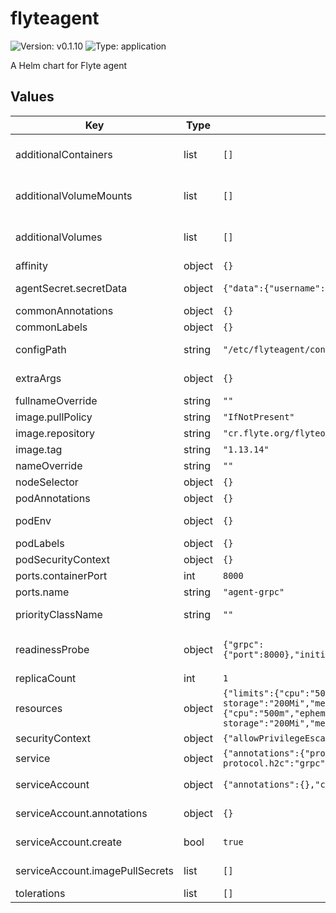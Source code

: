 # flyteagent

![Version: v0.1.10](https://img.shields.io/badge/Version-v0.1.10-informational?style=flat-square) ![Type: application](https://img.shields.io/badge/Type-application-informational?style=flat-square)

A Helm chart for Flyte agent

## Values

| Key | Type | Default | Description |
|-----|------|---------|-------------|
| additionalContainers | list | `[]` | Appends additional containers to the deployment spec. May include template values. |
| additionalVolumeMounts | list | `[]` | Appends additional volume mounts to the main container's spec. May include template values. |
| additionalVolumes | list | `[]` | Appends additional volumes to the deployment spec. May include template values. |
| affinity | object | `{}` | affinity for flyteagent deployment |
| agentSecret.secretData | object | `{"data":{"username":"User"}}` | Specify your Secret (with sensitive data) or pseudo-manifest (without sensitive data). |
| commonAnnotations | object | `{}` |  |
| commonLabels | object | `{}` |  |
| configPath | string | `"/etc/flyteagent/config/*.yaml"` | Default regex string for searching configuration files |
| extraArgs | object | `{}` | Appends extra command line arguments to the main command |
| fullnameOverride | string | `""` |  |
| image.pullPolicy | string | `"IfNotPresent"` | Docker image pull policy |
| image.repository | string | `"cr.flyte.org/flyteorg/flyteagent"` | Docker image for flyteagent deployment |
| image.tag | string | `"1.13.14"` | Docker image tag |
| nameOverride | string | `""` |  |
| nodeSelector | object | `{}` | nodeSelector for flyteagent deployment |
| podAnnotations | object | `{}` | Annotations for flyteagent pods |
| podEnv | object | `{}` | Additional flyteagent pod container environment variables |
| podLabels | object | `{}` | Labels for flyteagent pods |
| podSecurityContext | object | `{}` | Security context for pod |
| ports.containerPort | int | `8000` |  |
| ports.name | string | `"agent-grpc"` |  |
| priorityClassName | string | `""` | Sets priorityClassName for datacatalog pod(s). |
| readinessProbe | object | `{"grpc":{"port":8000},"initialDelaySeconds":1,"periodSeconds":3}` | https://kubernetes.io/blog/2022/05/13/grpc-probes-now-in-beta/#trying-the-feature-out |
| replicaCount | int | `1` | Replicas count for flyteagent deployment |
| resources | object | `{"limits":{"cpu":"500m","ephemeral-storage":"200Mi","memory":"300Mi"},"requests":{"cpu":"500m","ephemeral-storage":"200Mi","memory":"200Mi"}}` | Default resources requests and limits for flyteagent deployment |
| securityContext | object | `{"allowPrivilegeEscalation":false}` | Security context for container |
| service | object | `{"annotations":{"projectcontour.io/upstream-protocol.h2c":"grpc"},"type":"ClusterIP"}` | Service settings for flyteagent |
| serviceAccount | object | `{"annotations":{},"create":true,"imagePullSecrets":[]}` | Configuration for service accounts for flyteagent |
| serviceAccount.annotations | object | `{}` | Annotations for ServiceAccount attached to flyteagent pods |
| serviceAccount.create | bool | `true` | Should a service account be created for flyteagent |
| serviceAccount.imagePullSecrets | list | `[]` | ImagePullSecrets to automatically assign to the service account |
| tolerations | list | `[]` | tolerations for flyteagent deployment |

